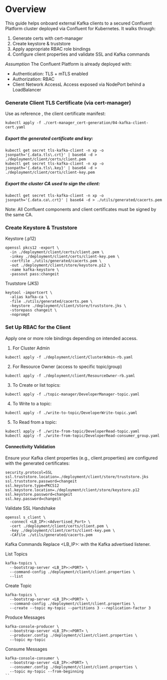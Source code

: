# Overview
This guide helps onboard external Kafka clients to a secured Confluent Platform cluster deployed via Confluent for Kubernetes. It walks through:
1. 	Generate certs with cert-manager
2. 	Create keystore & truststore
3. 	Apply appropriate RBAC role bindings
4.	Configure client properties and validate SSL and Kafka commands

*Assumption* The Confluent Platform is already deployed with:
- Authentication: TLS + mTLS enabled
- Authorization: RBAC
- Client Network AccessL Access exposed via NodePort behind a LoadBalancer

### Generate Client TLS Certificate (via cert-manager)
Use as reference , the client certificate manifest:
```
kubectl apply -f ./cert-manager_cert-generation/04-kafka-client-cert.yaml
```

##### Export the generated certificate and key:

```
kubectl get secret tls-kafka-client -n xp -o jsonpath='{.data.tls\.crt}' | base64 -d > ./deployment/client/certs/client.pem
kubectl get secret tls-kafka-client -n xp -o jsonpath='{.data.tls\.key}' | base64 -d > ./deployment/client/certs/client-key.pem
```

##### Export the cluster CA used to sign the client:

```
kubectl get secret tls-kafka-client -n xp -o jsonpath='{.data.ca\.crt}' | base64 -d > ./utils/generated/cacerts.pem
```
Note: All Confluent components and client certificates must be signed by the same CA.

### Create Keystore & Truststore
Keystore (.p12)
```
openssl pkcs12 -export \
  -in ./deployment/client/certs/client.pem \
  -inkey ./deployment/client/certs/client-key.pem \
  -certfile ./utils/generated/cacerts.pem \
  -out ./deployment/client/store/keystore.p12 \
  -name kafka-keystore \
  -passout pass:changeit
```
Truststore (JKS)
```
keytool -importcert \
  -alias kafka-ca \
  -file ./utils/generated/cacerts.pem \
  -keystore ./deployment/client/store/truststore.jks \
  -storepass changeit \
  -noprompt
```

### Set Up RBAC for the Client
Apply one or more role bindings depending on intended access.

1. For Cluster Admin 
```
kubectl apply -f ./deployment/client/ClusterAdmin-rb.yaml
```
2. For Resource Owner (access to specific topic/group)
```
kubectl apply -f ./deployment/client/ResourceOwner-rb.yaml
```
3. To Create or list topics:
```
kubectl apply -f ./topic-manager/DeveloperManager-topic.yaml
```
4. To Write to a topic:
```
kubectl apply -f ./write-to-topic/DeveloperWrite-topic.yaml
```
5. To Read from a topic:
```
kubectl apply -f ./write-from-topic/DeveloperRead-topic.yaml
kubectl apply -f ./write-from-topic/DeveloperRead-consumer_group.yaml
```

#### Connectivity Validation
Ensure your Kafka client properties (e.g., client.properties) are configured with the generated certificates:
```
security.protocol=SSL
ssl.truststore.location=./deployment/client/store/truststore.jks
ssl.truststore.password=changeit
ssl.keystore.type=PKCS12
ssl.keystore.location=./deployment/client/store/keystore.p12
ssl.keystore.password=changeit
ssl.key.password=changeit
```
Validate SSL Handshake
```
openssl s_client \
  -connect <LB_IP>:<Advertised_Port> \
  -cert ./deployment/client/certs/client.pem \
  -key ./deployment/client/certs/client-key.pem \
  -CAfile ./utils/generated/cacerts.pem
```
Kafka Commands
Replace <LB_IP>:<PORT> with the Kafka advertised listener.

List Topics
```
kafka-topics \
  --bootstrap-server <LB_IP>:<PORT> \
  --command-config ./deployment/client/client.properties \
  --list
```
Create Topic
```
kafka-topics \
  --bootstrap-server <LB_IP>:<PORT> \
  --command-config ./deployment/client/client.properties \
  --create --topic my-topic --partitions 3 --replication-factor 3
```
Produce Messages
```
kafka-console-producer \
  --bootstrap-server <LB_IP>:<PORT> \
  --producer.config ./deployment/client/client.properties \
  --topic my-topic
```
Consume Messages
```
kafka-console-consumer \
  --bootstrap-server <LB_IP>:<PORT> \
  --consumer.config ./deployment/client/client.properties \
  --topic my-topic --from-beginning
``

